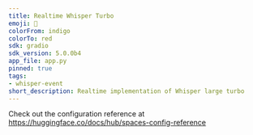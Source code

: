 ```yaml
---
title: Realtime Whisper Turbo
emoji: 🤯
colorFrom: indigo
colorTo: red
sdk: gradio
sdk_version: 5.0.0b4
app_file: app.py
pinned: true
tags:
- whisper-event
short_description: Realtime implementation of Whisper large turbo
---
```


Check out the configuration reference at https://huggingface.co/docs/hub/spaces-config-reference